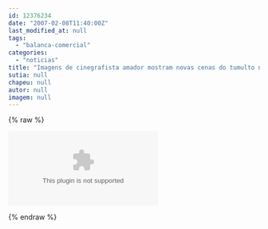 ```yaml
---
id: 12376234
date: "2007-02-08T11:40:00Z"
last_modified_at: null
tags:
  - "balanca-comercial"
categories:
  - "noticias"
title: "Imagens de cinegrafista amador mostram novas cenas do tumulto no Balan\u00e7a Rolha"
sutia: null
chapeu: null
autor: null
imagem: null
---
```

{% raw %}
<p><P align=center></p>
<p><OBJECT height=350 width=425><PARAM NAME=\"movie\" VALUE=\"https://www.youtube.com/v/Pv78IMtfbyk\"><PARAM NAME=\"wmode\" VALUE=\"transparent\"></p>
<p><embed src=\"https://www.youtube.com/v/Pv78IMtfbyk\" type=\"application/x-shockwave-flash\" wmode=\"transparent\" width=\"425\" height=\"350\"></embed></OBJECT></P> </p>
{% endraw %}
